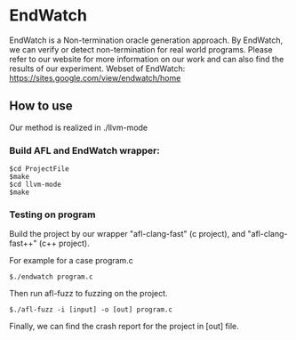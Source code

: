 # EndWatch
EndWatch is a Non-termination oracle generation approach. By EndWatch, we can verify or detect non-termination for real world programs.
Please refer to our website for more information on our work and can also find the results of our experiment.
Webset of EndWatch: https://sites.google.com/view/endwatch/home


## How to use
Our method is realized in ./llvm-mode

### Build AFL and EndWatch wrapper:
```
$cd ProjectFile
$make
$cd llvm-mode
$make
```

### Testing on program

Build the project by our wrapper "afl-clang-fast" (c project), and "afl-clang-fast++" (c++ project).

For example for a case program.c
```
$./endwatch program.c
```
Then run afl-fuzz to fuzzing on the project.
```
$./afl-fuzz -i [input] -o [out] program.c
```
Finally, we can find the crash report for the project in [out] file.
